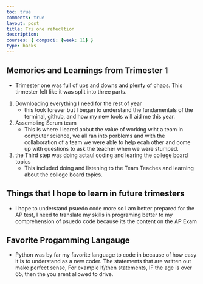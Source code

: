 ```yaml
---
toc: true
comments: true
layout: post
title: Tri one refecltion
description: 
courses: { compsci: {week: 11} }
type: hacks
---
```



## Memories and Learnings from Trimester 1

- Trimester one was full of ups and downs and plenty of chaos. This tirmester felt like it was split into three parts.

1. Downloading everything I need for the rest of year
    - this took forever but I began to understand the fundamentals of the terminal, github, and how my new tools will aid me this year.
2. Assembling Scrum team
    - This is where I leared aobut the value of working wiht a team in computer science, we all ran into porblems and with the collaboration of a team we were able to help ecah other and come up with questions to ask the teacher when we were stumped.
3. the Third step was doing actaul coding and learing the college board topics
    - This included doing and listening to the Team Teaches and learning about the college board topics. 

## Things that I hope to learn in future trimesters

- I hope to understand psuedo code more so I am better prepared for the AP test, I need to translate my skills in programing better to my comprehension of psuedo code because its the content on the AP Exam

## Favorite Progamming Langauge

- Python was by far my favorite language to code in because of how easy it is to understand as a new coder. The statements that are written out make perfect sense, For example If/then statements, IF the age is over 65, then the you arent allowed to drive. 


